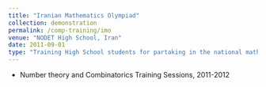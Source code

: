 ```yaml
---	
title: "Iranian Mathematics Olympiad"		
collection: demonstration			
permalink: /comp-training/imo
venue: "NODET High School, Iran"
date: 2011-09-01
type: "Training High School students for partaking in the national mathematics olympiad"		
---	
```


    
    
* Number theory and Combinatorics Training Sessions, 2011-2012 	
   
